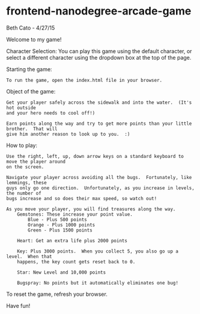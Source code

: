 frontend-nanodegree-arcade-game
===============================
Beth Cato - 4/27/15

Welcome to my game!

Character Selection:
	You can play this game using the default character, or select a different character using the dropdown box at the top of the page.


Starting the game:

	To run the game, open the index.html file in your browser.

Object of the game:

	Get your player safely across the sidewalk and into the water.  (It's hot outside
	and your hero needs to cool off!)

	Earn points along the way and try to get more points than your little brother.  That will
	give him another reason to look up to you.  :)

How to play:

	Use the right, left, up, down arrow keys on a standard keyboard to move the player around 
	on the screen.

	Navigate your player across avoiding all the bugs.  Fortunately, like lemmings, these 
	guys only go one direction.  Unfortunately, as you increase in levels, the number of 
	bugs increase and so does their max speed, so watch out!

	As you move your player, you will find treasures along the way.
		Gemstones: These increase your point value.
			Blue - Plus 500 points
			Orange - Plus 1000 points
			Green - Plus 1500 points
		
		Heart: Get an extra life plus 2000 points
		
		Key: Plus 3000 points.  When you collect 5, you also go up a level.  When that 
		happens, the key count gets reset back to 0.
		
		Star: New Level and 10,000 points 

		Bugspray: No points but it automatically eliminates one bug!

To reset the game, refresh your browser.

Have fun!





